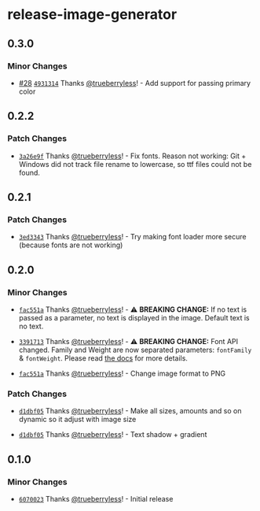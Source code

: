 # release-image-generator

## 0.3.0

### Minor Changes

- [#28](https://github.com/trueberryless-org/release-image-generator/pull/28) [`4931314`](https://github.com/trueberryless-org/release-image-generator/commit/493131472107230c647310948f7ad93caffa70b0) Thanks [@trueberryless](https://github.com/trueberryless)! - Add support for passing primary color

## 0.2.2

### Patch Changes

- [`3a26e9f`](https://github.com/trueberryless-org/release-image-generator/commit/3a26e9fe791627181247c1903127473da462b9e1) Thanks [@trueberryless](https://github.com/trueberryless)! - Fix fonts. Reason not working: Git + Windows did not track file rename to lowercase, so ttf files could not be found.

## 0.2.1

### Patch Changes

- [`3ed3343`](https://github.com/trueberryless-org/release-image-generator/commit/3ed33432a3d9a18fd75c5a29e16cf507ed5e5287) Thanks [@trueberryless](https://github.com/trueberryless)! - Try making font loader more secure (because fonts are not working)

## 0.2.0

### Minor Changes

- [`fac551a`](https://github.com/trueberryless-org/release-image-generator/commit/fac551af9225959161915f401b8fa14b1dea00af) Thanks [@trueberryless](https://github.com/trueberryless)! - ⚠️ **BREAKING CHANGE:** If no text is passed as a parameter, no text is displayed in the image. Default text is no text.

- [`3391713`](https://github.com/trueberryless-org/release-image-generator/commit/3391713e1fdb4dd0e1708590352106a2967fa524) Thanks [@trueberryless](https://github.com/trueberryless)! - ⚠️ **BREAKING CHANGE:** Font API changed. Family and Weight are now separated parameters: `fontFamily` & `fontWeight`. Please read [the docs](https://github.com/trueberryless-org/release-image-generator?tab=readme-ov-file#usage) for more details.

- [`fac551a`](https://github.com/trueberryless-org/release-image-generator/commit/fac551af9225959161915f401b8fa14b1dea00af) Thanks [@trueberryless](https://github.com/trueberryless)! - Change image format to PNG

### Patch Changes

- [`d1dbf05`](https://github.com/trueberryless-org/release-image-generator/commit/d1dbf05cde9773fb6e2c338114add34c464c48ca) Thanks [@trueberryless](https://github.com/trueberryless)! - Make all sizes, amounts and so on dynamic so it adjust with image size

- [`d1dbf05`](https://github.com/trueberryless-org/release-image-generator/commit/d1dbf05cde9773fb6e2c338114add34c464c48ca) Thanks [@trueberryless](https://github.com/trueberryless)! - Text shadow + gradient

## 0.1.0

### Minor Changes

- [`6070023`](https://github.com/trueberryless-org/release-image-generator/commit/60700238866018e4d983ec03d3abeb74591de2b9) Thanks [@trueberryless](https://github.com/trueberryless)! - Initial release
